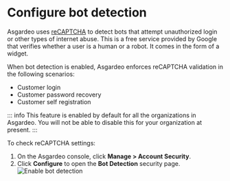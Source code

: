 # Configure bot detection

Asgardeo uses [reCAPTCHA](https://developers.google.com/recaptcha/) to detect bots that attempt unauthorized login or other types of internet abuse. This is a free service provided by Google that verifies whether a user is a human or a robot. It comes in the form of a widget.

When bot detection is enabled, Asgardeo enforces reCAPTCHA validation in the following scenarios:
- Customer login
- Customer password recovery
- Customer self registration

::: info
This feature is enabled by default for all the organizations in Asgardeo. You will not be able to disable this for your organization at present.
:::

To check reCAPTCHA settings:
1. On the Asgardeo console, click **Manage > Account Security**.
2. Click **Configure** to open the **Bot Detection** security page.
   <img :src="$withBase('/assets/img/guides/organization/account-security/bot-detection/enable-bot-detection.png')" alt="Enable bot detection">
